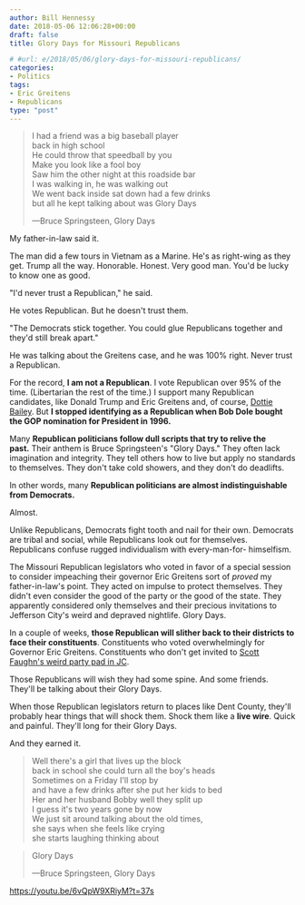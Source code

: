 ```yaml
---
author: Bill Hennessy
date: 2018-05-06 12:06:28+00:00
draft: false
title: Glory Days for Missouri Republicans

# #url: e/2018/05/06/glory-days-for-missouri-republicans/
categories:
- Politics
tags:
- Eric Greitens
- Republicans
type: "post"
---
```





> 

> 
> I had a friend was a big baseball player  
back in high school  
He could throw that speedball by you  
Make you look like a fool boy  
Saw him the other night at this roadside bar  
I was walking in, he was walking out  
We went back inside sat down had a few drinks  
but all he kept talking about was Glory Days
> 
> —Bruce Springsteen, Glory Days







My father-in-law said it.







The man did a few tours in Vietnam as a Marine. He's as right-wing as they get. Trump all the way. Honorable. Honest. Very good man. You'd be lucky to know one as good.







"I'd never trust a Republican," he said.







He votes Republican. But he doesn't trust them. 







"The Democrats stick together. You could glue Republicans together and they'd still break apart." 







He was talking about the Greitens case, and he was 100% right. Never trust a Republican. 







For the record, **I am not a Republican**. I vote Republican over 95% of the time. (Libertarian the rest of the time.) I support many Republican candidates, like Donald Trump and Eric Greitens and, of course, [Dottie Bailey](https://hennessysview.com/2018/04/22/a-candidate-with-skin-in-the-game/). But **I stopped identifying as a Republican when Bob Dole bought the GOP nomination for President in 1996.**







Many **Republican politicians follow dull scripts that try to relive the past.** Their anthem is Bruce Springsteen's "Glory Days." They often lack imagination and integrity. They tell others how to live but apply no standards to themselves. They don't take cold showers, and they don't do deadlifts.







In other words, many **Republican politicians are almost indistinguishable from Democrats.**







Almost.







Unlike Republicans, Democrats fight tooth and nail for their own. Democrats are tribal and social, while Republicans look out for themselves. Republicans confuse rugged individualism with every-man-for-
himselfism.







The Missouri Republican legislators who voted in favor of a special session to consider impeaching their governor Eric Greitens sort of _proved_ my father-in-law's point. They acted on impulse to protect themselves. They didn't even consider the good of the party or the good of the state. They apparently considered only themselves and their precious invitations to Jefferson City's weird and depraved nightlife. Glory Days.







In a couple of weeks, **those Republican will slither back to their districts to face their constituents**. Constituents who voted overwhelmingly for Governor Eric Greitens. Constituents who don't get invited to [Scott Faughn's weird party pad in JC](https://hennessysview.com/2018/04/30/missouri-crimes/).







Those Republicans will wish they had some spine. And some friends. They'll be talking about their Glory Days.







When those Republican legislators return to places like Dent County, they'll probably hear things that will shock them. Shock them like a **live wire**. Quick and painful. They'll long for their Glory Days.







And they earned it.







> 

> 
> Well there's a girl that lives up the block  
back in
school she could turn all the boy's heads  
Sometimes on a
Friday I'll stop by  
and have a few drinks after she put her kids to bed  
Her and her husband Bobby well they split up  
I guess it's two years gone by now  
We just sit around talking about the old times,  
she says when she feels like crying  
she starts laughing thinking about 
> 
> 

> 
> Glory Days
> 
> —Bruce Springsteen, Glory Days






https://youtu.be/6vQpW9XRiyM?t=37s


